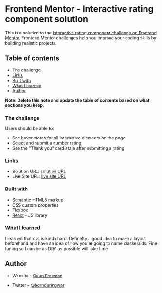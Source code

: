 # Frontend Mentor - Interactive rating component solution

This is a solution to the [Interactive rating component challenge on Frontend Mentor](https://www.frontendmentor.io/challenges/interactive-rating-component-koxpeBUmI). Frontend Mentor challenges help you improve your coding skills by building realistic projects.

## Table of contents

- [The challenge](#the-challenge)
- [Links](#links)
- [Built with](#built-with)
- [What I learned](#what-i-learned)
- [Author](#author)

**Note: Delete this note and update the table of contents based on what sections you keep.**

### The challenge

Users should be able to:

- See hover states for all interactive elements on the page
- Select and submit a number rating
- See the "Thank you" card state after submitting a rating

### Links

- Solution URL: [ solution URL ](https://github.com/bornduringwar/rating-widget)
- Live Site URL: [ live site URL ](https://csb-dtp0jm.netlify.app/)

### Built with

- Semantic HTML5 markup
- CSS custom properties
- Flexbox
- [React](https://reactjs.org/) - JS library

### What I learned

I learned that css is kinda hard. Definelty a good idea to make a layout beforehand and have an idea of how you're going to name classes/ids. Fine tuning so I can be as DRY as possible will take time.

## Author

- Website - [Odun Freeman](https://github.com/bornduringwar)

- Twitter - [@bornduringwar](https://www.twitter.com/bornduringwar)
